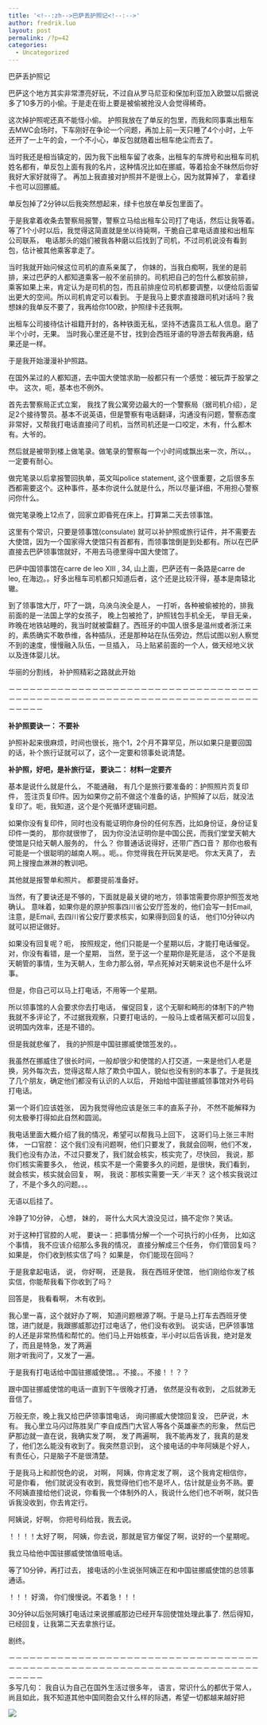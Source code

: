 ```yaml
---
title: '<!--:zh-->巴萨丢护照记<!--:-->'
author: fredrik.luo
layout: post
permalink: /?p=42
categories:
  - Uncategorized
---
```

<!--:zh-->巴萨丢护照记

巴萨这个地方其实非常漂亮好玩，不过自从罗马尼亚和保加利亚加入欧盟以后据说多了10多万的小偷。于是走在街上要是被偷被抢没人会觉得稀奇。

这次掉护照呢还真不能怪小偷。 护照我放在了单反的包里，而我和同事乘出租车去MWC会场时，下车刚好在争论一个问题，再加上前一天只睡了4个小时，上午还开了一上午的会，一个不小心，单反包就随着出租车绝尘而去了。

当时我还是相当镇定的，因为我下出租车留了收条，出租车的车牌号和出租车司机姓名都有，单反包上面有我的名片，这种情况比如在挪威，等着拾金不昧然后你好我好大家好就得了。 再加上我直接对护照并不是很上心，因为就算掉了， 拿着绿卡也可以回挪威。

单反包掉了2分钟以后我突然想起来，绿卡也放在单反包里面了。

于是我拿着收条去警察局报警，警察立马给出租车公司打了电话，然后让我等着。等了1个小时以后，我觉得这简直就是坐以待毙啊，干脆自己拿电话直接和出租车公司联系， 电话那头的姐们被我各种磨以后找到了司机，不过司机说没有看到包，估计被其他乘客拿走了。

当时我就开始问候这位司机的直系亲属了， 你妹的，当我白痴啊，我坐的是前排，来过巴萨的人都知道乘客一般不坐前排的。司机把自己的包什么都放前排， 乘客如果上来，肯定认为是司机的包，而且前排座位司机都要调整，以便给后面留出更大的空间。所以司机肯定可以看到。 于是我马上要求直接跟司机对话吗？我想妹的我单反不要了，我再给你100欧，护照绿卡还我啊。

出租车公司接待估计祖籍开封的，各种铁面无私，坚持不透露员工私人信息。磨了半个小时，无果。 当时我心里还是不甘，找到会西班牙语的导游去帮我再磨，结果还是一样。 

于是我开始漫漫补护照路。

在国外呆过的人都知道，去中国大使馆求助一般都只有一个感觉：被玩弄于股掌之中。 这次，呃，基本也不例外。

首先去警察局正式立案， 我找了我公寓旁边最大的一个警察局（据司机介绍），足足2个接待警员。基本不说英语，但是警察有电话翻译，沟通没有问题，警察态度非常好，又帮我打电话直接问了司机，当然司机还是一口咬定，木有，什么都木有。大爷的。

然后就是被带到楼上做笔录。做笔录的警察每一个小时间或飘出来一次，所以。。一定要有耐心。

做完笔录以后拿报警回执单，英文叫police statement, 这个很重要，之后很多东西都需要这个。这种事件，基本你说什么就是什么，所以尽量详细，不用担心警察问你什么。

做完笔录晚上12点了，回家立即昏死在床上。打算第二天去领事馆。

这里有个常识，只要是领事馆(consulate) 就可以补护照或旅行证件，并不需要去大使馆，因为一个国家得大使馆只有首都有，而领事馆倒是到处都有。所以在巴萨直接去巴萨领事馆就好，不用去马德里得中国大使馆了。

巴萨中国领事馆在carre de leo XIII , 34, 山上面，巴萨还有一条路是carre de leo, 在海边。。好多出租车司机都只知道后者，这个还是比较汗得，基本是南辕北辙。

到了领事馆大厅，吓了一跳，乌泱乌泱全是人， 一打听，各种被偷被抢的，排我前面的是一法国上学的女孩子， 晚上包被抢了，护照钱包手机全无， 举目无亲，昨晚在地铁站睡的，我当时就被雷翻了。西班牙的中国人很多是温州或者浙江来的，素质确实不敢恭维，各种插队，还是那种站在队伍旁边，然后试图以别人察觉不到的速度，慢慢融入队伍，一旦插入， 马上贴紧前面的一个人，做天经地义状以及连体婴儿状。

华丽的分割线， 补护照精彩之路就此开始 

－－－－－－－－－－－－－－－－－－－－－－－－－－－－－－－－－－－－－－－－－－－－－－－－－－－－－－－－－－－－－－－－－－－－－－－－－－－－－

**补护照要诀一： 不要补**

护照补起来很麻烦，时间也很长，拖个1，2个月不算罕见，所以如果只是要回国的话，补个旅行证就可以了，这个一定要和领事处说清楚。

**补护照，好吧，是补旅行证， 要诀二： 材料一定要齐**

基本是说什么就是什么， 不能通融， 有几个是旅行要准备的：护照照片页复印件， 签注页复印件。因为如果你之前不做这个准备的话，护照掉了以后，就没法复印了。呃，我知道，这个是个死循环逻辑问题。 

如果你没有复印件，同时也没有能证明你身份的任何东西，比如身份证，身份证复印件一类的， 那你就很惨了， 因为你没法证明你是中国公民，而我们堂堂天朝大使馆是只给天朝人服务的， 什么？ 你普通话说得好，还带广西口音？ 那你也极有可能是一个很聪明的越南人啊。。呃。。你觉得我在开玩笑是吧。 你太天真了， 去网上搜搜血淋淋的教训吧。

其他就是报警单和照片。 都要提前准备好。

当然，有了要诀还是不够的，下面就是最关键的地方，领事馆需要你原护照签发地确认。 意味着，如果你是的原护照事四川省公安厅签发的，他们会写一封Email, 注意，是Email, 去四川省公安厅要求核实，如果得到回复的话， 他们10分钟以内就可以把证做好。

如果没有回复呢？呃， 按照规定，他们只能是一个星期以后，才能打电话催促。 对，你没有看错，是一个星期， 当然，至于这一个星期你是死是活， 这个不是我天朝管的事情，生为天朝人，生命力那么弱，早点死掉对天朝来说也不是什么坏事。

但是，你自己可以马上打电话，不用等一个星期。

所以领事馆的人会要求你去打电话， 催促回复，这个无聊和畸形的体制下的产物我就不多评论了，不过据我观察，只要打电话的，一般马上或者隔天都可以回复，说明国内效率，还是不错的。

但是我就悲催了， 我的护照是中国驻挪威使馆签发的。。

我虽然在挪威住了很长时间，一般却很少和使馆的人打交道，一来是他们人老是换，另外每次去，觉得这帮人除了欺负中国人，貌似也没有别的本事了。于是我找了几个朋友，确定他们都没有认识的人以后， 开始给中国驻挪威领事馆对外号码打电话。 

第一个哥们应该姓张， 因为我觉得他应该是张三丰的直系子孙， 不然不能解释为何太极拳打得如此自然和圆润。

我电话里面大概介绍了我的情况，希望可以帮我马上回下， 这哥们马上张三丰附体， 一口官腔： 这个我们没有问题啊，他们只要发了，我就会回啊，他们不发，我们也没有办法，不过只要发了，我们就会核实，核实完了，尽快回， 我说，那你们核实需要多久， 他说，核实不是一个需要多久的问题，是很快，我们看到，就会核实，核实就会回复， 啊， 我说：那核实需要一天／半天？ 这个核实我说过了，不是个多久的问题。。。

无语以后挂了。

冷静了10分钟， 心想， 妹的， 哥什么大风大浪没见过，搞不定你？笑话。

对于这种打官腔的人呢， 要诀一：把事情分解一个一个可执行的小任务， 比如这个事情， 我不应该介绍那么多我的情况， 直接分解成三个任务， 你们管回复吗？如果是， 你们收到核实信了吗？ 如果是， 你们能现在回吗？

于是我拿起电话， 说， 你好啊， 还是我， 我在西班牙使馆， 他们刚给你发了核实信，你能帮我看下你收到了吗？

回答是， 我看看啊， 木有收到。

我心里一喜，这个就好办了啊， 知道问题根源了啊。于是马上打车去西班牙使馆，进门就是，我跟挪威那边打过电话了，他们没有收到。 说实话，巴萨领事馆的人还是非常热情和帮忙的。他们马上开始核查，半小时以后告诉我，绝对是发了，而且是特急，发了两遍  
刚才听我问了，又发了一遍。

于是我有打电话给中国驻挪威使馆。。不接。。不接！！？？

跟中国驻挪威使馆的电话一直到下午很晚才打通， 依然是没有收到， 之后就渺无音信了。

万般无奈，晚上我又给巴萨领事馆电话， 询问挪威大使馆回复没， 巴萨说，木有。 我心里立马闪过陈胜吴广李自成西门大官人等各个英雄豪杰的形象， 然后巴萨那边就一直在说，我确实发了啊， 发了两遍啊， 我不能再发了，我真的是发了，他们怎么能没有收到了。我突然意识到， 这个接电话的中年阿姨是个好人， 有责任心，只是脑子不是很清楚。

于是我马上和颜悦色的说， 对啊， 阿姨，你肯定发了啊， 这个我肯定相信你， 可是你看， 他们就说没有收到，我觉得他们也不是坏人，估计就是业务不熟。要不阿姨直接给他们说说，你看我一个体制外的人，我说什么他们也不听啊，就只告诉我没收到，你去肯定行。

阿姨说，好啊， 你把号码给我，我去说。

！！！！太好了啊， 阿姨，你去说，那就是官方催促了啊，说好的一个星期呢。

我立马给他中国驻挪威使馆值班电话。

等了10分钟，再打过去， 接电话的小生说张阿姨正在和中国驻挪威使馆的总领事通话。

！！！ 好滴， 你们慢慢说。不着急！！！

30分钟以后张阿姨打电话过来说挪威那边已经开车回使馆处理此事了. 然后得知，已经回复，让我第二天去拿旅行证。

剧终。

－－－－－－－－－－－－－－－－－－－－－－－－－－－－－－－－－－－－－－－－－－－－－－－－－－－－－－－－－－－－－－－－－－－－－－－－－－－－－  
多写几句： 我自认为自己在国外生活过很多年， 语言，常识什么的都优于常人，尚且如此，我不知道其他中国同胞会又什么样的际遇，希望一切都越来越好把

<!--:-->

<div class="pvc_clear">
</div>

<p id="pvc_stats_42" class="pvc_stats " element-id="42">
  <img src="http://www.fredrik-luo.com/blog/wp-content/plugins/page-views-count/ajax-loader.gif" border=0 />
</p>

<div class="pvc_clear">
</div>
